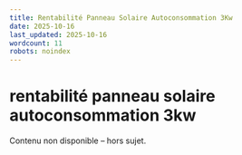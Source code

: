 ```yaml
---
title: Rentabilité Panneau Solaire Autoconsommation 3Kw
date: 2025-10-16
last_updated: 2025-10-16
wordcount: 11
robots: noindex
---
```


# rentabilité panneau solaire autoconsommation 3kw

Contenu non disponible – hors sujet.
